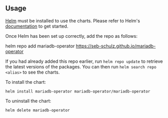 ## Usage

[Helm](https://helm.sh) must be installed to use the charts.  Please refer to
Helm's [documentation](https://helm.sh/docs) to get started.

Once Helm has been set up correctly, add the repo as follows:

  helm repo add mariadb-operator https://seb-schulz.github.io/mariadb-operator

If you had already added this repo earlier, run `helm repo update` to retrieve
the latest versions of the packages.  You can then run `helm search repo
<alias>` to see the charts.

To install the <chart-name> chart:

    helm install mariadb-operator mariadb-operator/mariadb-operator

To uninstall the chart:

    helm delete mariadb-operator
